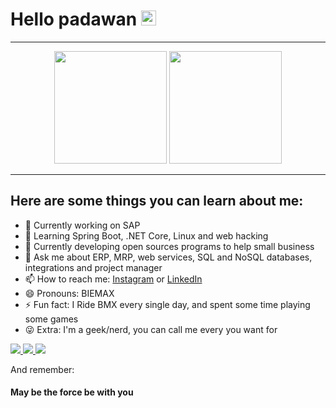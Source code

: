 # Hello padawan <img height="24px" src="http://emojis.slackmojis.com/emojis/images/1493910372/2183/vader.png">

  -----------

<div align="center">
  <a href="https://github.com/BIEMAX"></a>
  <img height="180em" src="https://github-readme-stats.vercel.app/api?username=BIEMAX&show_icons=true&include_all_commits=true&count_private=true&theme=aura"/>
  <img height="180em" src="https://github-readme-stats.vercel.app/api/top-langs/?username=BIEMAX&layout=compact&langs_count=20&theme=aura"/>
  
</div>

  -----------
  
  

## Here are some things you can learn about me:

- 🔭 Currently working on SAP 
- 🌱 Learning Spring Boot, .NET Core, Linux and web hacking
- 👯 Currently developing open sources programs to help small business
- 💬 Ask me about ERP, MRP, web services, SQL and NoSQL databases, integrations and project manager
- 📫 How to reach me: [Instagram](https://www.instagram.com/itsbiemax/) or [LinkedIn](https://www.linkedin.com/in/dioneibeilke/)
- 😄 Pronouns: BIEMAX
- ⚡ Fun fact: I Ride BMX every single day, and spent some time playing some games
- :stuck_out_tongue_winking_eye: Extra: I'm a geek/nerd, you can call me every you want for

<div>
  <a href="https://instagram.com/itsbiemax" rel="noopener noreferrer" target="_blank">
    <img src="https://img.shields.io/badge/-Instagram-%23E4405F?style=for-the-badge&logo=instagram&logoColor=white" target="_blank">
  </a>
  <a href = "mailto:tecnico.beilke@gmail.com">
    <img src="https://img.shields.io/badge/Gmail-D14836?style=for-the-badge&logo=gmail&logoColor=white" target="_blank">
  </a>
  <a href="https://www.linkedin.com/in/dioneibeilke/" target="_blank">
    <img src="https://img.shields.io/badge/-LinkedIn-%230077B5?style=for-the-badge&logo=linkedin&logoColor=white" target="_blank">
  </a>   
</div>

And remember:

#### **May be the force be with you** 
